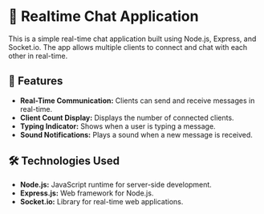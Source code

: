 # 💬 Realtime Chat Application

This is a simple real-time chat application built using Node.js, Express, and Socket.io. The app allows multiple clients to connect and chat with each other in real-time.

## 🚀 Features

- **Real-Time Communication:** Clients can send and receive messages in real-time.
- **Client Count Display:** Displays the number of connected clients.
- **Typing Indicator:** Shows when a user is typing a message.
- **Sound Notifications:** Plays a sound when a new message is received.

## 🛠️ Technologies Used

- **Node.js:** JavaScript runtime for server-side development.
- **Express.js:** Web framework for Node.js.
- **Socket.io:** Library for real-time web applications.
